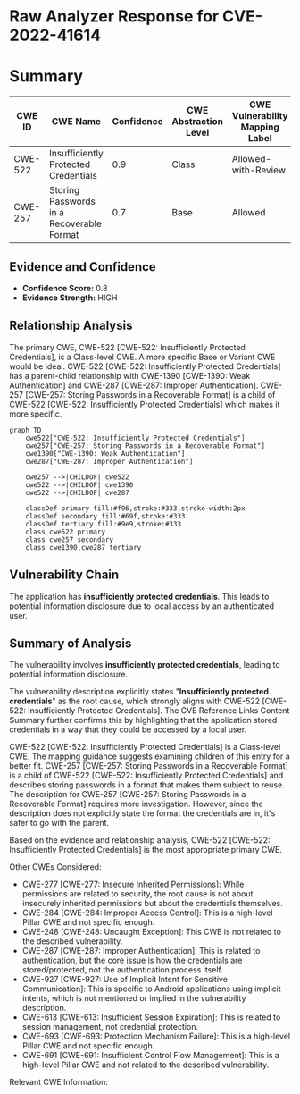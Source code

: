 # Raw Analyzer Response for CVE-2022-41614

# Summary
| CWE ID | CWE Name | Confidence | CWE Abstraction Level | CWE Vulnerability Mapping Label | CWE-Vulnerability Mapping Notes |
|---|---|---|---|---|---|
| CWE-522 | Insufficiently Protected Credentials | 0.9 | Class | Allowed-with-Review | Primary CWE |
| CWE-257 | Storing Passwords in a Recoverable Format | 0.7 | Base | Allowed | Secondary Candidate |

## Evidence and Confidence

*   **Confidence Score:** 0.8
*   **Evidence Strength:** HIGH

## Relationship Analysis
The primary CWE, CWE-522 [CWE-522: Insufficiently Protected Credentials], is a Class-level CWE. A more specific Base or Variant CWE would be ideal. CWE-522 [CWE-522: Insufficiently Protected Credentials] has a parent-child relationship with CWE-1390 [CWE-1390: Weak Authentication] and CWE-287 [CWE-287: Improper Authentication]. CWE-257 [CWE-257: Storing Passwords in a Recoverable Format] is a child of CWE-522 [CWE-522: Insufficiently Protected Credentials] which makes it more specific.

```mermaid
graph TD
    cwe522["CWE-522: Insufficiently Protected Credentials"]
    cwe257["CWE-257: Storing Passwords in a Recoverable Format"]
    cwe1390["CWE-1390: Weak Authentication"]
    cwe287["CWE-287: Improper Authentication"]

    cwe257 -->|CHILDOF| cwe522
    cwe522 -->|CHILDOF| cwe1390
    cwe522 -->|CHILDOF| cwe287

    classDef primary fill:#f96,stroke:#333,stroke-width:2px
    classDef secondary fill:#69f,stroke:#333
    classDef tertiary fill:#9e9,stroke:#333
    class cwe522 primary
    class cwe257 secondary
    class cwe1390,cwe287 tertiary
```

## Vulnerability Chain
The application has **insufficiently protected credentials**. This leads to potential information disclosure due to local access by an authenticated user.

## Summary of Analysis
The vulnerability involves **insufficiently protected credentials**, leading to potential information disclosure.

The vulnerability description explicitly states "**Insufficiently protected credentials**" as the root cause, which strongly aligns with CWE-522 [CWE-522: Insufficiently Protected Credentials]. The CVE Reference Links Content Summary further confirms this by highlighting that the application stored credentials in a way that they could be accessed by a local user.

CWE-522 [CWE-522: Insufficiently Protected Credentials] is a Class-level CWE. The mapping guidance suggests examining children of this entry for a better fit. CWE-257 [CWE-257: Storing Passwords in a Recoverable Format] is a child of CWE-522 [CWE-522: Insufficiently Protected Credentials] and describes storing passwords in a format that makes them subject to reuse. The description for CWE-257 [CWE-257: Storing Passwords in a Recoverable Format] requires more investigation. However, since the description does not explicitly state the format the credentials are in, it's safer to go with the parent.

Based on the evidence and relationship analysis, CWE-522 [CWE-522: Insufficiently Protected Credentials] is the most appropriate primary CWE.

Other CWEs Considered:
*   CWE-277 [CWE-277: Insecure Inherited Permissions]: While permissions are related to security, the root cause is not about insecurely inherited permissions but about the credentials themselves.
*   CWE-284 [CWE-284: Improper Access Control]: This is a high-level Pillar CWE and not specific enough.
*   CWE-248 [CWE-248: Uncaught Exception]: This CWE is not related to the described vulnerability.
*   CWE-287 [CWE-287: Improper Authentication]: This is related to authentication, but the core issue is how the credentials are stored/protected, not the authentication process itself.
*   CWE-927 [CWE-927: Use of Implicit Intent for Sensitive Communication]: This is specific to Android applications using implicit intents, which is not mentioned or implied in the vulnerability description.
*   CWE-613 [CWE-613: Insufficient Session Expiration]: This is related to session management, not credential protection.
*   CWE-693 [CWE-693: Protection Mechanism Failure]: This is a high-level Pillar CWE and not specific enough.
*   CWE-691 [CWE-691: Insufficient Control Flow Management]: This is a high-level Pillar CWE and not related to the described vulnerability.

Relevant CWE Information: